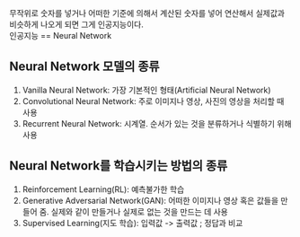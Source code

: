 무작위로 숫자를 넣거나 어떠한 기준에 의해서 계산된 숫자를 넣어 연산해서 실제값과 비슷하게 나오게 되면 그게 인공지능이다.    
인공지능 == Neural Network

## **Neural Network 모델의 종류**
1. Vanilla Neural Network: 가장 기본적인 형태(Artificial Neural Network)
2. Convolutional Neural Network: 주로 이미지나 영상, 사진의 영상을 처리할 때 사용
3. Recurrent Neural Network: 시계열. 순서가 있는 것을 분류하거나 식별하기 위해 사용

## **Neural Network를 학습시키는 방법의 종류**
1. Reinforcement Learning(RL): 예측불가한 학습
2. Generative Adversarial Network(GAN): 어떠한 이미지나 영상 혹은 값들을 만들어 줌. 실제와 같이 만들거나 실제로 없는 것을 만드는 데 사용
3. Supervised Learning(지도 학습): 입력값 -> 출력값 ; 정답과 비교
